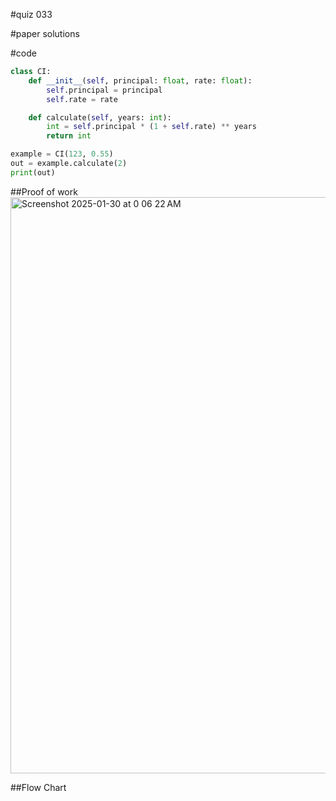 #quiz 033


#paper solutions


#code
```.py
class CI:
    def __init__(self, principal: float, rate: float):
        self.principal = principal
        self.rate = rate

    def calculate(self, years: int):
        int = self.principal * (1 + self.rate) ** years
        return int

example = CI(123, 0.55)
out = example.calculate(2)
print(out)
```

##Proof of work
<img width="922" alt="Screenshot 2025-01-30 at 0 06 22 AM" src="https://github.com/user-attachments/assets/7e413a9d-5ad6-4ab8-9906-bc45cc0ea092" />

##Flow Chart
